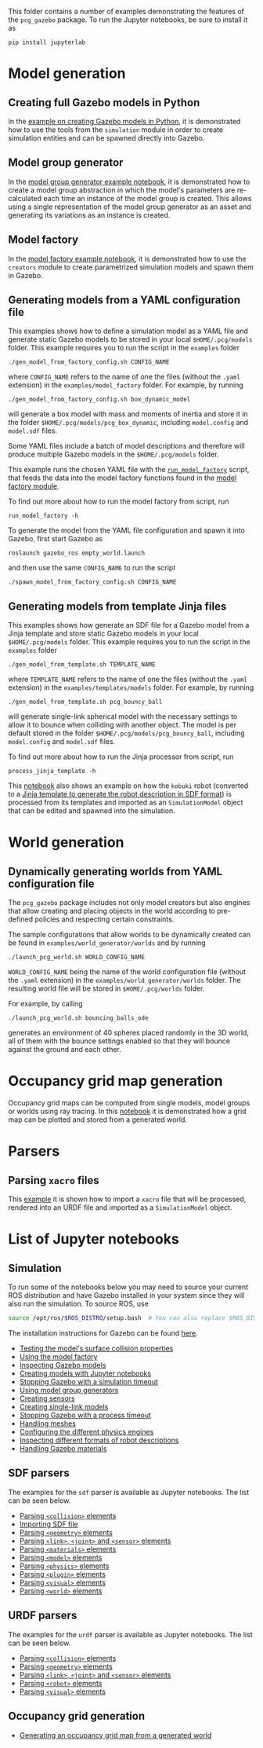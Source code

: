 This folder contains a number of examples demonstrating the features
of the `pcg_gazebo` package.
To run the Jupyter notebooks, be sure to install it as

```
pip install jupyterlab
```

# Model generation

## Creating full Gazebo models in Python

In the [example on creating Gazebo models in Python](https://github.com/boschresearch/pcg_gazebo/blob/master/examples/sim_creating_models_with_jupyter_notebooks.ipynb), it is demonstrated how to use the tools from the `simulation` module in order to create simulation entities and can be spawned directly into Gazebo.

## Model group generator

In the [model group generator example notebook](https://github.com/boschresearch/pcg_gazebo/blob/master/examples/sim_model_group_generators.ipynb), it is demonstrated how to create a model group abstraction in which the model's parameters are re-calculated each time an instance of the model group is created. 
This allows using a single representation of the model group generator as an asset and generating its variations as an instance is created.

## Model factory

In the [model factory example notebook](https://github.com/boschresearch/pcg_gazebo/blob/master/examples/sim_model_factory.ipynb), it is demonstrated how to use the `creators` module to create parametrized simulation models and spawn them in Gazebo.

## Generating models from a YAML configuration file

This examples shows how to define a simulation model as a YAML file
and generate static Gazebo models to be stored in your local `$HOME/.pcg/models`
folder.
This example requires you to run the script in the `examples` folder

```
./gen_model_from_factory_config.sh CONFIG_NAME
``` 
 
where `CONFIG_NAME` refers to the name of one the files (without the `.yaml` 
extension) in the `examples/model_factory` folder.
For example, by running

```
./gen_model_from_factory_config.sh box_dynamic_model
```

will generate a box model with mass and moments of inertia and store it in
the folder `$HOME/.pcg/models/pcg_box_dynamic`, including `model.config` and 
`model.sdf` files.

Some YAML files include a batch of model descriptions and therefore will
produce multiple Gazebo models in the `$HOME/.pcg/models` folder.

This example runs the chosen YAML file with the [`run_model_factory`](https://github.com/boschresearch/pcg_gazebo/blob/master/scripts/run_model_factory) script,
that feeds the data into the model factory functions found in the [model factory module](https://github.com/boschresearch/pcg_gazebo/blob/master/pcg_gazebo/generators/creators.py).

To find out more about how to run the model factory from script, run

```
run_model_factory -h
```

To generate the model from the YAML file configuration and spawn it into 
Gazebo, first start Gazebo as

```
roslaunch gazebo_ros empty_world.launch
```

and then use the same `CONFIG_NAME` to run the script

```
./spawn_model_from_factory_config.sh CONFIG_NAME
```

## Generating models from template Jinja files

This examples shows how generate an SDF file for a Gazebo model
from a Jinja template and store static Gazebo models in your local 
`$HOME/.pcg/models` folder.
This example requires you to run the script in the `examples` folder

```
./gen_model_from_template.sh TEMPLATE_NAME
``` 
 
where `TEMPLATE_NAME` refers to the name of one the files (without the `.yaml` 
extension) in the `examples/templates/models` folder.
For example, by running

```
./gen_model_from_template.sh pcg_bouncy_ball
```

will generate single-link spherical model with the necessary settings to allow
it to bounce when colliding with another object.
The model is per default stored in the folder `$HOME/.pcg/models/pcg_bouncy_ball`, including `model.config` and `model.sdf` files.

To find out more about how to run the Jinja processor from script, run

```
process_jinja_template -h
```

This [notebook](https://github.com/boschresearch/pcg_gazebo/blob/master/examples/sim_inspect_robot_description.ipynb) also shows an example on how the `kobuki` robot (converted to a [Jinja template to generate the robot description in SDF format](https://github.com/boschresearch/pcg_gazebo/blob/master/examples/robot_description/kobuki/sdf/kobuki.sdf.jinja)) is processed from its templates and imported as an `SimulationModel` object that can be edited and spawned into the simulation.

# World generation

## Dynamically generating worlds from YAML configuration file

The `pcg_gazebo` package includes not only model creators but also engines
that allow creating and placing objects in the world according to pre-defined
policies and respecting certain constraints.

The sample configurations that allow worlds to be dynamically created can be found
in `examples/world_generator/worlds` and by running 

```
./launch_pcg_world.sh WORLD_CONFIG_NAME
```

`WORLD_CONFIG_NAME` being the name of the world configuration file (without the `.yaml` extension) in the `examples/world_generator/worlds` folder.
The resulting world file will be stored in `$HOME/.pcg/worlds` folder.

For example, by calling

```
./launch_pcg_world.sh bouncing_balls_ode
```

generates an environment of 40 spheres placed randomly in the 3D world, all 
of them with the bounce settings enabled so that they will bounce against
the ground and each other.

# Occupancy grid map generation

Occupancy grid maps can be computed from single models, model groups or worlds using ray tracing.
In this [notebook](https://github.com/boschresearch/pcg_gazebo/blob/master/examples/gen_grid_map.ipynb) it is demonstrated how a grid map can be plotted and stored from a generated world.

# Parsers

## Parsing `xacro` files

This [example](https://github.com/boschresearch/pcg_gazebo/blob/master/examples/sim_inspect_robot_description.ipynb) it is shown how to import a `xacro` file that will be processed, rendered into an URDF file and imported as a `SimulationModel` object.

# List of Jupyter notebooks

## Simulation

To run some of the notebooks below you may need to source your current ROS distribution and have Gazebo installed in your system since they will also run the simulation.
To source ROS, use

```bash
source /opt/ros/$ROS_DISTRO/setup.bash  # You can also replace $ROS_DISTRO by the distro you are using, e.g. melodic
```

The installation instructions for Gazebo can be found [here](http://gazebosim.org/tutorials?tut=install_ubuntu&cat=install).

* [Testing the model's surface collision properties](https://github.com/boschresearch/pcg_gazebo/blob/master/examples/sim_surface_collision_properties.ipynb)
* [Using the model factory](https://github.com/boschresearch/pcg_gazebo/blob/master/examples/sim_model_factory.ipynb)
* [Inspecting Gazebo models](https://github.com/boschresearch/pcg_gazebo/blob/master/examples/sim_inspection_of_gazebo_models.ipynb)
* [Creating models with Jupyter notebooks](https://github.com/boschresearch/pcg_gazebo/blob/master/examples/sim_creating_models_with_jupyter_notebooks.ipynb)
* [Stopping Gazebo with a simulation timeout](https://github.com/boschresearch/pcg_gazebo/blob/master/examples/sim_run_gazebo_with_simulation_timeout.ipynb)
* [Using model group generators](https://github.com/boschresearch/pcg_gazebo/blob/master/examples/sim_model_group_generators.ipynb)
* [Creating sensors](https://github.com/boschresearch/pcg_gazebo/blob/master/examples/sim_sensors.ipynb)
* [Creating single-link models](https://github.com/boschresearch/pcg_gazebo/blob/master/examples/sim_objects.ipynb)
* [Stopping Gazebo with a process timeout](https://github.com/boschresearch/pcg_gazebo/blob/master/examples/sim_run_gazebo_with_process_timeout.ipynb)
* [Handling meshes](https://github.com/boschresearch/pcg_gazebo/blob/master/examples/sim_meshes.ipynb)
* [Configuring the different physics engines](https://github.com/boschresearch/pcg_gazebo/blob/master/examples/sim_physics_engines.ipynb)
* [Inspecting different formats of robot descriptions](https://github.com/boschresearch/pcg_gazebo/blob/master/examples/sim_inspect_robot_description.ipynb)
* [Handling Gazebo materials](https://github.com/boschresearch/pcg_gazebo/blob/master/examples/sim_materials.ipynb)

## SDF parsers

The examples for the `sdf` parser is available as Jupyter notebooks.
The list can be seen below.

* [Parsing `<collision>` elements](https://github.com/boschresearch/pcg_gazebo/blob/master/examples/sdf_parser_collisions.ipynb)
* [Importing SDF file](https://github.com/boschresearch/pcg_gazebo/blob/master/examples/sdf_parser_convert_from_sdf_file.ipynb)
* [Parsing `<geometry>` elements](https://github.com/boschresearch/pcg_gazebo/blob/master/examples/sdf_parser_geometries.ipynb)
* [Parsing `<link>`, `<joint>` and `<sensor>` elements](https://github.com/boschresearch/pcg_gazebo/blob/master/examples/sdf_parser_links_joints_sensors.ipynb)
* [Parsing `<materials>` elements](https://github.com/boschresearch/pcg_gazebo/blob/master/examples/sdf_parser_materials.ipynb)
* [Parsing `<model>` elements](https://github.com/boschresearch/pcg_gazebo/blob/master/examples/sdf_parser_models.ipynb)
* [Parsing `<physics>` elements](https://github.com/boschresearch/pcg_gazebo/blob/master/examples/sdf_parser_physics_engines.ipynb)
* [Parsing `<plugin>` elements](https://github.com/boschresearch/pcg_gazebo/blob/master/examples/sdf_parser_plugins.ipynb)
* [Parsing `<visual>` elements](https://github.com/boschresearch/pcg_gazebo/blob/master/examples/sdf_parser_visuals.ipynb)
* [Parsing `<world>` elements](https://github.com/boschresearch/pcg_gazebo/blob/master/examples/sdf_parser_world.ipynb)

## URDF parsers

The examples for the `urdf` parser is available as Jupyter notebooks.
The list can be seen below.

* [Parsing `<collision>` elements](https://github.com/boschresearch/pcg_gazebo/blob/master/examples/urdf_parser_collision.ipynb)
* [Parsing `<geometry>` elements](https://github.com/boschresearch/pcg_gazebo/blob/master/examples/urdf_parser_geometries.ipynb)
* [Parsing `<link>`, `<joint>` and `<sensor>` elements](https://github.com/boschresearch/pcg_gazebo/blob/master/examples/urdf_parser_links_joints_sensors.ipynb)
* [Parsing `<robot>` elements](https://github.com/boschresearch/pcg_gazebo/blob/master/examples/urdf_parser_robots.ipynb)
* [Parsing `<visual>` elements](https://github.com/boschresearch/pcg_gazebo/blob/master/examples/urdf_parser_visual.ipynb)

## Occupancy grid generation

* [Generating an occupancy grid map from a generated world](https://github.com/boschresearch/pcg_gazebo/blob/master/examples/gen_grid_map.ipynb)